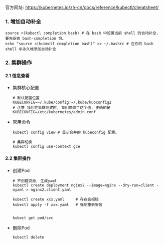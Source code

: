 官方网址: https://kubernetes.io/zh-cn/docs/reference/kubectl/cheatsheet/



### 1. 增加自动补全

```shell
source <(kubectl completion bash) # 在 bash 中设置当前 shell 的自动补全，要先安装 bash-completion 包。
echo "source <(kubectl completion bash)" >> ~/.bashrc # 在你的 bash shell 中永久地添加自动补全
```

### 2. 集群操作

#### 2.1 信息查看

* 集群核心配置

  ```shell
  # 默认配置位置
  KUBECONFIG=~/.kube/config:~/.kube/kubconfig2
  # 注意 我们在集群创建时, 我们修改了这个值, 正确的是
  KUBECONFIG=/etc/kubernetes/admin.conf
  ```

* 常用命令

  ```shell
  kubectl config view # 显示合并的 kubeconfig 配置。
  
  # 集群切换
  kubectl config use-context gce
  ```

#### 2.2 集群操作

* 创建Pod

  ```shell
  # 不创建资源, 生成yaml
  kubectl create deployment nginx2 --image=nginx --dry-run=client -oyaml > nginx2.client.yaml
  
  kubectl create xxx.yaml     # 存在会报错
  kubectl apply -f xxx.yaml   # 强制重新安装
  
  
  kubect get pod/svc
  ```

* 删除Pod

  ```shell
  kubectl delete
  ```

  

